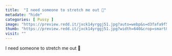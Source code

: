 ```yaml
---
title:  "I need someone to stretch me out 🥵"
metadate: "hide"
categories: [ Pussy ]
image: "https://preview.redd.it/jxck14yrggj51.jpg?auto=webp&s=d3fafa9f5d5a4295cb54621cef3a27c1d8ad2327"
thumb: "https://preview.redd.it/jxck14yrggj51.jpg?width=640&crop=smart&auto=webp&s=3ff4666cb0b6c1ed976ef4679c70b2a55f0c4c28"
visit: ""
---
```

I need someone to stretch me out 🥵
